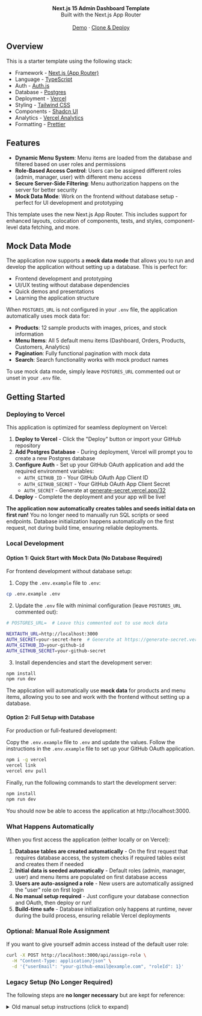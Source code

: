 <div align="center"><strong>Next.js 15 Admin Dashboard Template</strong></div>
<div align="center">Built with the Next.js App Router</div>
<br />
<div align="center">
<a href="https://next-admin-dash.vercel.app/">Demo</a>
<span> · </span>
<a href="https://vercel.com/templates/next.js/admin-dashboard-tailwind-postgres-react-nextjs">Clone & Deploy</a>
<span>
</div>

## Overview

This is a starter template using the following stack:

- Framework - [Next.js (App Router)](https://nextjs.org)
- Language - [TypeScript](https://www.typescriptlang.org)
- Auth - [Auth.js](https://authjs.dev)
- Database - [Postgres](https://vercel.com/postgres)
- Deployment - [Vercel](https://vercel.com/docs/concepts/next.js/overview)
- Styling - [Tailwind CSS](https://tailwindcss.com)
- Components - [Shadcn UI](https://ui.shadcn.com/)
- Analytics - [Vercel Analytics](https://vercel.com/analytics)
- Formatting - [Prettier](https://prettier.io)

## Features

- **Dynamic Menu System**: Menu items are loaded from the database and filtered based on user roles and permissions
- **Role-Based Access Control**: Users can be assigned different roles (admin, manager, user) with different menu access
- **Secure Server-Side Filtering**: Menu authorization happens on the server for better security
- **Mock Data Mode**: Work on the frontend without database setup - perfect for UI development and prototyping

This template uses the new Next.js App Router. This includes support for enhanced layouts, colocation of components, tests, and styles, component-level data fetching, and more.

## Mock Data Mode

The application now supports a **mock data mode** that allows you to run and develop the application without setting up a database. This is perfect for:

- Frontend development and prototyping
- UI/UX testing without database dependencies
- Quick demos and presentations
- Learning the application structure

When `POSTGRES_URL` is not configured in your `.env` file, the application automatically uses mock data for:
- **Products**: 12 sample products with images, prices, and stock information
- **Menu Items**: All 5 default menu items (Dashboard, Orders, Products, Customers, Analytics)
- **Pagination**: Fully functional pagination with mock data
- **Search**: Search functionality works with mock product names

To use mock data mode, simply leave `POSTGRES_URL` commented out or unset in your `.env` file.

## Getting Started

### Deploying to Vercel

This application is optimized for seamless deployment on Vercel:

1. **Deploy to Vercel** - Click the "Deploy" button or import your GitHub repository
2. **Add Postgres Database** - During deployment, Vercel will prompt you to create a new Postgres database
3. **Configure Auth** - Set up your GitHub OAuth application and add the required environment variables:
   - `AUTH_GITHUB_ID` - Your GitHub OAuth App Client ID
   - `AUTH_GITHUB_SECRET` - Your GitHub OAuth App Client Secret
   - `AUTH_SECRET` - Generate at [generate-secret.vercel.app/32](https://generate-secret.vercel.app/32)
4. **Deploy** - Complete the deployment and your app will be live!

**The application now automatically creates tables and seeds initial data on first run!** You no longer need to manually run SQL scripts or seed endpoints. Database initialization happens automatically on the first request, not during build time, ensuring reliable deployments.

### Local Development

#### Option 1: Quick Start with Mock Data (No Database Required)

For frontend development without database setup:

1. Copy the `.env.example` file to `.env`:
```bash
cp .env.example .env
```

2. Update the `.env` file with minimal configuration (leave `POSTGRES_URL` commented out):
```bash
# POSTGRES_URL=  # Leave this commented out to use mock data

NEXTAUTH_URL=http://localhost:3000
AUTH_SECRET=your-secret-here  # Generate at https://generate-secret.vercel.app/32
AUTH_GITHUB_ID=your-github-id
AUTH_GITHUB_SECRET=your-github-secret
```

3. Install dependencies and start the development server:
```bash
npm install
npm run dev
```

The application will automatically use **mock data** for products and menu items, allowing you to see and work with the frontend without setting up a database.

#### Option 2: Full Setup with Database

For production or full-featured development:

Copy the `.env.example` file to `.env` and update the values. Follow the instructions in the `.env.example` file to set up your GitHub OAuth application.

```bash
npm i -g vercel
vercel link
vercel env pull
```

Finally, run the following commands to start the development server:

```bash
npm install
npm run dev
```

You should now be able to access the application at http://localhost:3000.

### What Happens Automatically

When you first access the application (either locally or on Vercel):

1. **Database tables are created automatically** - On the first request that requires database access, the system checks if required tables exist and creates them if needed
2. **Initial data is seeded automatically** - Default roles (admin, manager, user) and menu items are populated on first database access
3. **Users are auto-assigned a role** - New users are automatically assigned the "user" role on first login
4. **No manual setup required** - Just configure your database connection and OAuth, then deploy or run!
5. **Build-time safe** - Database initialization only happens at runtime, never during the build process, ensuring reliable Vercel deployments

### Optional: Manual Role Assignment

If you want to give yourself admin access instead of the default user role:

```bash
curl -X POST http://localhost:3000/api/assign-role \
  -H "Content-Type: application/json" \
  -d '{"userEmail": "your-github-email@example.com", "roleId": 1}'
```

### Legacy Setup (No Longer Required)

The following steps are **no longer necessary** but are kept for reference:

<details>
<summary>Old manual setup instructions (click to expand)</summary>

Inside the Vercel Postgres dashboard, create a table based on the schema defined in this repository.

```
CREATE TYPE status AS ENUM ('active', 'inactive', 'archived');

CREATE TABLE products (
  id SERIAL PRIMARY KEY,
  image_url TEXT NOT NULL,
  name TEXT NOT NULL,
  status status NOT NULL,
  price NUMERIC(10, 2) NOT NULL,
  stock INTEGER NOT NULL,
  available_at TIMESTAMP NOT NULL
);
```

Then, uncomment `app/api/seed.ts` and hit `http://localhost:3000/api/seed` to seed the database with products.

### Menu and Permissions Setup (Old Method)

The application now includes a dynamic menu system based on user roles. To set it up manually:

1. Run the SQL migration script `database-migration.sql` in your database, or
2. Visit `http://localhost:3000/api/seed-menu` to initialize the menu system

Then assign your GitHub user email to a role:
```bash
curl -X POST http://localhost:3000/api/assign-role \
  -H "Content-Type: application/json" \
  -d '{"userEmail": "your-github-email@example.com", "roleId": 1}'
```

For detailed setup instructions, see [MENU_SETUP.md](MENU_SETUP.md).

</details>
